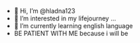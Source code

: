 - 👋 Hi, I’m @hladna123
- 👀 I’m interested in my lifejourney ...
- 🌱 I’m currently learning english language
- BE PATIENT WITH ME because i will be 


<!---
hladna123/hladna123 is a ✨ special ✨ repository because its `README.md` (this file) appears on your GitHub profile.
You can click the Preview link to take a look at your changes.
--->
